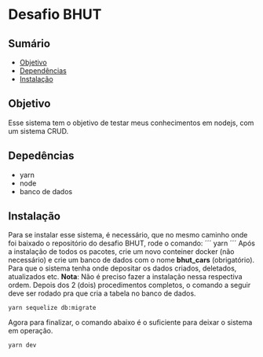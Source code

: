 # Desafio BHUT
## Sumário
* [Objetivo](#objetivo)
* [Dependências](#dependencias)
* [Instalação](#instalacao)

## Objetivo
  Esse sistema tem o objetivo de testar meus conhecimentos em nodejs, com um sistema
  CRUD.

## Depedências

 - yarn
 - node
 - banco de dados

## Instalação
  Para se instalar esse sistema, é necessário, que no mesmo caminho onde foi baixado o repositório do desafio BHUT, rode o comando:
  ´´´
    yarn
  ´´´
  Após a instalação de todos os pacotes, crie um novo conteiner docker (não necessário) e crie um banco de dados com o nome **bhut_cars** (obrigatório). Para que o sistema tenha onde depositar os dados criados, deletados, atualizados etc.
  **Nota**: Não é preciso fazer a instalação nessa respectiva ordem.
  Depois dos 2 (dois) procedimentos completos, o comando a seguir deve ser rodado pra que cria a tabela no banco de dados.
  ```
  yarn sequelize db:migrate
  ```
  Agora para finalizar, o comando abaixo é o suficiente para deixar o sistema em operação.
  ```
  yarn dev
  ```